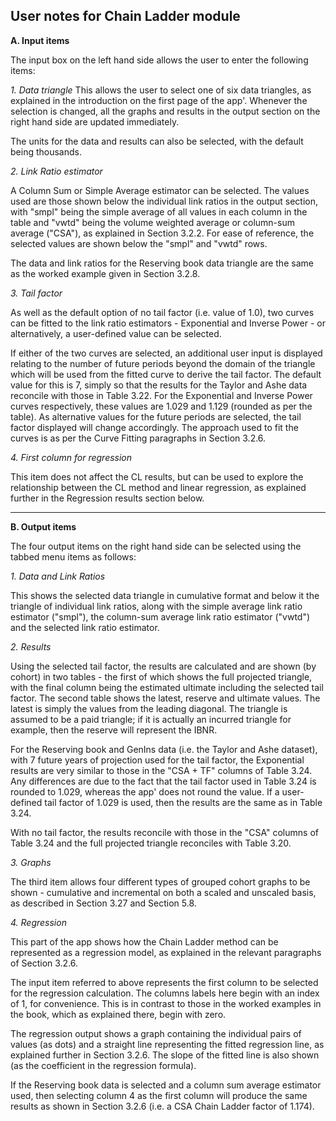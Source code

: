 ## User notes for Chain Ladder module

**A. Input items**

The input box on the left hand side allows the user to enter the following items: 

*1. Data triangle*
This allows the user to select one of six data triangles, as explained in the introduction on the first page of the app'. Whenever the selection is changed, all the graphs and results in the output section on the right hand side are updated immediately.  

The units for the data and results can also be selected, with the default being thousands. 

*2. Link Ratio estimator*

A Column Sum or Simple Average estimator can be selected.  The values used are those shown below the individual link ratios in the output section, with "smpl" being the simple average of all values in each column in the table and "vwtd" being the volume weighted average or column-sum average ("CSA"), as explained in Section 3.2.2.  For ease of reference, the selected values are shown below the "smpl" and "vwtd" rows.

The data and link ratios for the Reserving book data triangle are the same as the worked example given in Section 3.2.8.

*3. Tail factor*

As well as the default option of no tail factor (i.e. value of 1.0), two curves can be fitted to the link ratio estimators - Exponential and Inverse Power - or alternatively, a user-defined value can be selected.  

If either of the two curves are selected, an additional user input is displayed relating to the number of future periods beyond the domain of the triangle which will be used from the fitted curve to derive the tail factor.  The default value for this is 7, simply so that the results for the Taylor and Ashe data reconcile with those in Table 3.22.  For the Exponential and Inverse Power curves respectively, these values are 1.029 and 1.129 (rounded as per the table).  As alternative values for the future periods are selected, the tail factor displayed will change accordingly.  The approach used to fit the curves is as per the Curve Fitting paragraphs in Section 3.2.6.

*4. First column for regression*

This item does not affect the CL results, but can be used to explore the relationship between the CL method and linear regression, as explained further in the Regression results section below.

----------

**B. Output items**

The four output items on the right hand side can be selected using the tabbed menu items as follows:

*1. Data and Link Ratios*

This shows the selected data triangle in cumulative format and below it the triangle of individual link ratios, along with the simple average link ratio estimator ("smpl"), the column-sum average link ratio estimator ("vwtd") and the selected link ratio estimator.

*2. Results*

Using the selected tail factor, the results are calculated and are shown (by cohort) in two tables - the first of which shows the full projected triangle, with the final column being the estimated ultimate including the selected tail factor. The second table shows the latest, reserve and ultimate values. The latest is simply the values from the leading diagonal.  The triangle is assumed to be a paid triangle; if it is actually an incurred triangle for example, then the reserve will represent the IBNR.  

For the Reserving book and GenIns data (i.e. the Taylor and Ashe dataset), with 7 future years of projection used for the tail factor, the Exponential results are very similar to those in the "CSA + TF" columns of Table 3.24. Any differences are due to the fact that the tail factor used in Table 3.24 is rounded to 1.029, whereas the app' does not round the value.  If a user-defined tail factor of 1.029 is used, then the results are the same as in Table 3.24.

With no tail factor, the results reconcile with those in the "CSA" columns of Table 3.24 and the full projected triangle reconciles with Table 3.20.  

*3. Graphs*

The third item allows four different types of grouped cohort graphs to be shown - cumulative and incremental on both a scaled and unscaled basis, as described in Section 3.27 and Section 5.8.

*4. Regression*

This part of the app shows how the Chain Ladder method can be represented as a regression model, as explained in the relevant paragraphs of Section 3.2.6.

The input item referred to above represents the first column to be selected for the regression calculation. The columns labels here begin with an index of 1, for convenience. This is in contrast to those in the worked examples in the book, which as explained there, begin with zero. 

The regression output shows a graph containing the individual pairs of values (as dots) and a straight line representing the fitted regression line, as explained further in Section 3.2.6.  The slope of the fitted line is also shown (as the coefficient in the regression formula).

If the Reserving book data is selected and a column sum average estimator used, then selecting column 4 as the first column will produce the same results as shown in Section 3.2.6 (i.e. a CSA Chain Ladder factor of 1.174).




